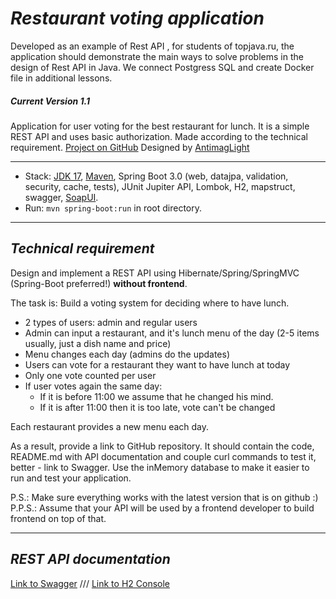 _Restaurant voting application_
===============================
Developed as an example of Rest API , for students of topjava.ru, the application should demonstrate the main ways to solve problems in the design of Rest API in Java.
We connect Postgress SQL and create Docker file in additional lessons.

##### Current Version 1.1
Application for user voting for the best restaurant for lunch. It is a simple REST API and uses basic authorization. Made according to the technical requirement.
[Project on GitHub](https://github.com/AntlimagLight/restaurants_voting)
Designed by [AntimagLight](https://www.linkedin.com/in/anton-dvorko-53a545263/)

------------------
- Stack: [JDK 17](http://jdk.java.net/17/), [Maven](https://maven.apache.org/), Spring Boot 3.0 (web, datajpa, validation, security, cache, tests), JUnit Jupiter API, Lombok, H2, mapstruct, swagger, [SoapUI](https://www.soapui.org/).
- Run: `mvn spring-boot:run` in root directory.

------------------
##  _Technical requirement_ 
Design and implement a REST API using Hibernate/Spring/SpringMVC (Spring-Boot preferred!) **without frontend**.

The task is:
Build a voting system for deciding where to have lunch.

* 2 types of users: admin and regular users
* Admin can input a restaurant, and it's lunch menu of the day (2-5 items usually, just a dish name and price)
* Menu changes each day (admins do the updates)
* Users can vote for a restaurant they want to have lunch at today
* Only one vote counted per user
* If user votes again the same day:
    - If it is before 11:00 we assume that he changed his mind.
    - If it is after 11:00 then it is too late, vote can't be changed

Each restaurant provides a new menu each day.

As a result, provide a link to GitHub repository. It should contain the code, README.md with API documentation and couple curl commands to test it, better - link to Swagger.
Use the inMemory database to make it easier to run and test your application.

P.S.: Make sure everything works with the latest version that is on github :)  
P.P.S.: Assume that your API will be used by a frontend developer to build frontend on top of that.

------------------
## _REST API documentation_
[Link to Swagger](http://localhost:8080/swagger-ui/index.html) /// [Link to H2 Console](http://localhost:8080/h2)